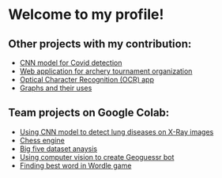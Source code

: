 # Welcome to my profile!
## Other projects with my contribution:
- [CNN model for Covid detection](https://github.com/miczoc98/CovidDetector)
- [Web application for archery tournament organization](https://github.com/Darkosz1012/amazonka)
- [Optical Character Recognition (OCR) app](https://github.com/miczoc98/AOProjekt)
- [Graphs and their uses](https://github.com/AleksandraRolka/Graphs)
## Team projects on Google Colab:
- [Using CNN model to detect lung diseases on X-Ray images](https://drive.google.com/drive/folders/1yg665yj7HS5G6ahPdYuYZEgO9u6xwZQs?usp=sharing)
- [Chess engine](https://drive.google.com/drive/folders/1AHXDaZZ8-Rb3kyXIXvhiCwTgkRv-knk6?usp=share_link)
- [Big five dataset anaysis](https://drive.google.com/drive/folders/1YbPxs4hZe1N6cwjTLDYZB1bqqSb7yvqx?usp=share_link)
- [Using computer vision to create Geoguessr bot](https://drive.google.com/drive/folders/1cC5ewHEHxSksp5GbZ25lnVtrkbeTF99f?usp=sharing)
- [Finding best word in Wordle game](https://drive.google.com/drive/folders/1W1-ngAEKFuNSA5zKY9dVYWc50qU5JRUs?usp=sharing)



<!--
**pieczonkam/pieczonkam** is a ✨ _special_ ✨ repository because its `README.md` (this file) appears on your GitHub profile.

Here are some ideas to get you started:

- 🔭 I’m currently working on ...
- 🌱 I’m currently learning ...
- 👯 I’m looking to collaborate on ...
- 🤔 I’m looking for help with ...
- 💬 Ask me about ...
- 📫 How to reach me: ...
- 😄 Pronouns: ...
- ⚡ Fun fact: ...
-->
